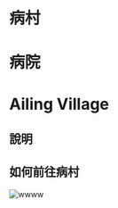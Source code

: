 # 病村
# 病院
# Ailing Village

## 說明

## 如何前往病村

![wwww](https://user-images.githubusercontent.com/4385327/157619636-1ce4d1bb-4c19-4f1c-8e06-e7eacc5046e5.jpg)

